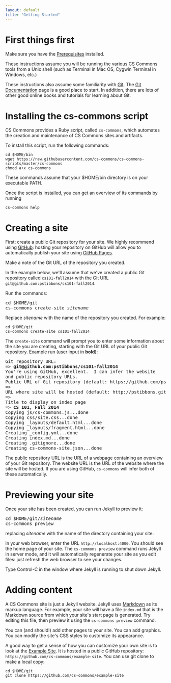 ```yaml
---
layout: default
title: "Getting Started"
---
```


# First things first

Make sure you have the [Prerequisites](prereqs.html) installed.

These instructions assume you will be running the various CS Commons tools from a Unix shell (such as Terminal in Mac OS, Cygwin Terminal in Windows, etc.)

These instructions also assume some familiarity with [Git](http://git-scm.com).  The [Git Documentation](http://git-scm.com/documentation) page is a good place to start.  In addition, there are lots of other good online books and tutorials for learning about Git.

# Installing the cs-commons script

CS Commons provides a Ruby script, called `cs-commons`, which automates the creation and maintenance of CS Commons sites and artifacts.

To install this script, run the following commands:

    cd $HOME/bin
    wget https://raw.githubusercontent.com/cs-commons/cs-commons-scripts/master/cs-commons
    chmod a+x cs-commons

These commands assume that your $HOME/bin directory is on your executable PATH.

Once the script is installed, you can get an overview of its commands by running

    cs-commons help

# Creating a site

First: create a public Git repository for your site.  We highly recommend using [GitHub](https://github.com): hosting your repository on GitHub will allow you to automatically publish your site using [GitHub Pages](https://pages.github.com/).

Make a note of the Git URL of the repository you created.

In the example below, we'll assume that we've created a public Git repository called `cs101-fall2014` with the Git URL `git@github.com:pstibbons/cs101-fall2014`.

Run the commands:

<pre>
cd $HOME/git
cs-commons create-site <i>sitename</i>
</pre>

Replace *sitename* with the name of the repository you created.  For example:

    cd $HOME/git
    cs-commons create-site cs101-fall2014

The `create-site` command will prompt you to enter some information about the site you are creating, starting with the Git URL of your public Git repository.  Example run (user input in **bold**):

<pre>
Git repository URL: 
=> <b>git@github.com:pstibbons/cs101-fall2014</b>
You're using GitHub, excellent.  I can infer the website
and public repository URLs.
Public URL of Git repository (default: https://github.com/pstibbons/cs101-fall2014): 
=> 
URL where site will be hosted (default: http://pstibbons.github.io/cs101-fall2014): 
=> 
Title to display on index page
=> <b>CS 101, Fall 2014</b>
Copying js/cs-commons.js...done
Copying css/site.css...done
Copying &#95;layouts/default.html...done
Copying &#95;layouts/fragment.html...done
Creating &#95;config.yml...done
Creating index.md...done
Creating .gitignore...done
Creating cs-commons-site.json...done
</pre>

The public repository URL is the URL of a webpage containing an overview of your Git repository.  The website URL is the URL of the website where the site will be hosted.  If you are using GitHub, `cs-commons` will infer both of these automatically.

# Previewing your site

Once your site has been created, you can run Jekyll to preview it:

<pre>
cd $HOME/git/<i>sitename</i>
cs-commons preview
</pre>

replacing *sitename* with the name of the directory containing your site.

In your web browser, enter the URL `http://localhost:4000`.  You should see the home page of your site.  The `cs-commons preview` command runs Jekyll in server mode, and it will automatically regenerate your site as you edit files: just refresh the web browser to see your changes.

Type Control-C in the window where Jekyll is running to shut down Jekyll.

# Adding content

A CS Commons site is just a Jekyll website.  Jekyll uses [Markdown](http://daringfireball.net/projects/markdown/) as its markup language.  For example, your site will have a file `index.md` that is the Markdown source from which your site's start page is generated.  Try editing this file, then preview it using the `cs-commons preview` command.

You can (and should!) add other pages to your site.  You can add graphics.  You can modify the site's CSS styles to customize its appearance.

A good way to get a sense of how you can customize your own site is to look at the [Example Site](http://cs-commons.github.io/example-site).  It is hosted in a public GitHub repository: `https://github.com/cs-commons/example-site`.  You can use git clone to make a local copy:

    cd $HOME/git
    git clone https://github.com/cs-commons/example-site

<!-- vim:set wrap: ­-->
<!-- vim:set linebreak: -->
<!-- vim:set nolist: -->
